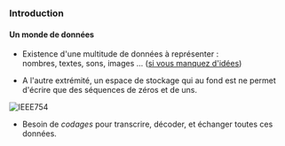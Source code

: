 ### Introduction

#### Un monde de données

- Existence d'une multitude de données à représenter&nbsp;: \
nombres, textes, sons, images ... ([si vous manquez
d'idées](https://en.wikipedia.org/wiki/List_of_file_formats))

- A l'autre extrémité, un espace de stockage qui au fond est ne permet
  d'écrire que des séquences de zéros et de uns.

![IEEE754](data/images/data_repr.png) <!-- .element: class="stretch" style="max-width: 70%; vertical-align:top" -->

- Besoin de *codages* pour transcrire, décoder, et échanger toutes ces
  données.
